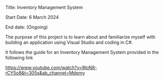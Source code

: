 Title: Inventory Management System 

Start Date: 6 March 2024

End date: (Ongoing)

The purpose of this project is to learn about and familiarize myself with building an application using Visual Studio and coding in C#.

It follows the guide for an Inventory Management System provided in the following link

https://www.youtube.com/watch?v=WoN8-rCY5o8&t=305s&ab_channel=Mdemy
